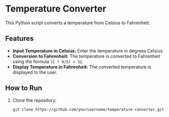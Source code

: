 # Temperature Converter

This Python script converts a temperature from Celsius to Fahrenheit.

## Features
- **Input Temperature in Celsius:** Enter the temperature in degrees Celsius.
- **Conversion to Fahrenheit:** The temperature is converted to Fahrenheit using the formula `(C * 9/5) + 32`.
- **Display Temperature in Fahrenheit:** The converted temperature is displayed to the user.

## How to Run

1. Clone the repository:
   ```bash
   git clone https://github.com/yourusername/temperature-converter.git
